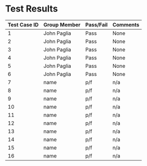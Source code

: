 # Test Results

| Test Case ID | Group Member | Pass/Fail | Comments|
|--------------|--------------|-----------|---------|
| 1            | John Paglia  | Pass      | None    |
| 2            | John Paglia  | Pass      | None    |
| 3            | John Paglia  | Pass      | None    |
| 4            | John Paglia  | Pass      | None    |
| 5            | John Paglia  | Pass      | None    |
| 6            | John Paglia  | Pass      | None    |
| 7            | name         | p/f       | n/a     |
| 8            | name         | p/f       | n/a     |
| 9            | name         | p/f       | n/a     |
| 10           | name         | p/f       | n/a     |
| 11           | name         | p/f       | n/a     |
| 12           | name         | p/f       | n/a     |
| 13           | name         | p/f       | n/a     |
| 14           | name         | p/f       | n/a     |
| 15           | name         | p/f       | n/a     |
| 16           | name         | p/f       | n/a     |
